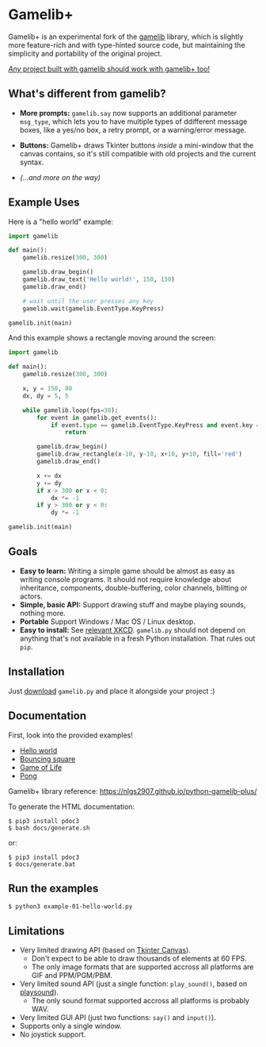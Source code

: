# Gamelib+

Gamelib+ is an experimental fork of the [gamelib](https://github.com/dessaya/python-gamelib) library, which is slightly more feature-rich
and with type-hinted source code, but maintaining the simplicity and
portability of the original project.

<u>*Any* project built with gamelib should work with gamelib+ too!</u>


## What's different from gamelib?

* **More prompts:** `gamelib.say` now supports an additional parameter
`msg_type`, which lets you to have multiple types of ddifferent message
boxes, like a yes/no box, a retry prompt, or a warning/error message.

* **Buttons:** Gamelib+ draws Tkinter buttons *inside* a mini-window that
the canvas contains, so it's still compatible with old projects and the
current syntax.

* *(...and more on the way)*


## Example Uses

Here is a "hello world" example:

```python
import gamelib

def main():
    gamelib.resize(300, 300)

    gamelib.draw_begin()
    gamelib.draw_text('Hello world!', 150, 150)
    gamelib.draw_end()

    # wait until the user presses any key
    gamelib.wait(gamelib.EventType.KeyPress)

gamelib.init(main)
```

And this example shows a rectangle moving around the screen:

```python
import gamelib

def main():
    gamelib.resize(300, 300)

    x, y = 150, 80
    dx, dy = 5, 5

    while gamelib.loop(fps=30):
        for event in gamelib.get_events():
            if event.type == gamelib.EventType.KeyPress and event.key == 'q':
                return

        gamelib.draw_begin()
        gamelib.draw_rectangle(x-10, y-10, x+10, y+10, fill='red')
        gamelib.draw_end()

        x += dx
        y += dy
        if x > 300 or x < 0:
            dx *= -1
        if y > 300 or y < 0:
            dy *= -1

gamelib.init(main)
```


## Goals

* **Easy to learn:** Writing a simple game should be almost as easy as writing console
  programs. It should not require knowledge about inheritance, components, double-buffering,
  color channels, blitting or actors.
* **Simple, basic API:** Support drawing stuff and maybe playing sounds, nothing more.
* **Portable** Support Windows / Mac OS / Linux desktop.
* **Easy to install:** See [relevant XKCD](https://xkcd.com/1987/). `gamelib.py` should
  not depend on anything that's not available in a fresh Python installation.
  That rules out `pip`.


## Installation

Just [download](https://raw.githubusercontent.com/nlgs2907/python-gamelib-plus/master/gamelib.py)
`gamelib.py` and place it alongside your project :)


## Documentation

First, look into the provided examples!

* [Hello world](https://github.com/dessaya/python-gamelib/blob/master/example-01-hello-world.py)
* [Bouncing square](https://github.com/dessaya/python-gamelib/blob/master/example-02-bounce.py)
* [Game of Life](https://github.com/dessaya/python-gamelib/blob/master/example-03-life.py)
* [Pong](https://github.com/dessaya/python-gamelib/blob/master/example-04-pong.py)

Gamelib+ library reference: https://nlgs2907.github.io/python-gamelib-plus/

To generate the HTML documentation:

```
$ pip3 install pdoc3
$ bash docs/generate.sh
```

or:

```
$ pip3 install pdoc3
$ docs/generate.bat
```


## Run the examples

```
$ python3 example-01-hello-world.py
```


## Limitations

* Very limited drawing API (based on [Tkinter Canvas](https://anzeljg.github.io/rin2/book2/2405/docs/tkinter/canvas.html)).
    * Don't expect to be able to draw thousands of elements at 60 FPS.
    * The only image formats that are supported accross all platforms are GIF and PPM/PGM/PBM.
* Very limited sound API (just a single function: `play_sound()`, based on
  [playsound](https://github.com/TaylorSMarks/playsound)).
    * The only sound format supported accross all platforms is probably WAV.
* Very limited GUI API (just two functions: `say()` and `input()`).
* Supports only a single window.
* No joystick support.
